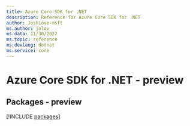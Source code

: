 ```yaml
---
title: Azure Core SDK for .NET
description: Reference for Azure Core SDK for .NET
author: JoshLove-msft
ms.author: jolov
ms.data: 11/30/2022
ms.topic: reference
ms.devlang: dotnet
ms.service: core
---
```

# Azure Core SDK for .NET - preview
## Packages - preview
[!INCLUDE [packages](core-index.md)]